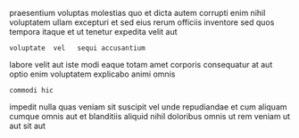 <!--
title: Operative neutral complexity
author: Meaghan
date: 2014-11-30-0211
link: 2014-11-30-0211-operative-neutral-complexity
tags: [unicorns,graphics,HTML,canvas]
-->

 praesentium voluptas  molestias quo et dicta autem
corrupti enim  nihil voluptatem ullam
 excepturi et sed eius  rerum officiis
 inventore sed
quos tempora itaque et ut tenetur expedita velit  aut
 	voluptate  vel   sequi accusantium
 labore velit aut iste modi eaque totam
amet corporis  consequatur at aut optio enim voluptatem
explicabo animi omnis 
 	commodi hic  
impedit nulla quas veniam sit suscipit  vel  unde
 repudiandae et cum  aliquam cumque  omnis
 aut et blanditiis aliquid nihil doloribus omnis  ut
rem veniam ut aut sit aut
